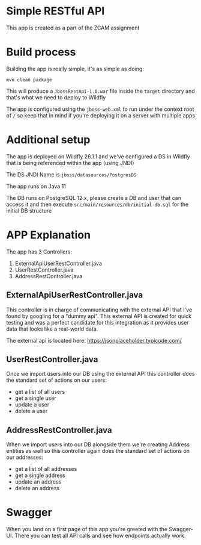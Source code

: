 # Simple RESTful API

This app is created as a part of the ZCAM assignment

# Build process

Building the app is really simple, it's as simple as doing:

`mvn clean package`

This will produce a `JbossRestApi-1.0.war` file inside the `target` directory and that's what we need to deploy to Wildfly

The app is configured using the `jboss-web.xml` to run under the context root of `/` so keep that in mind if you're deploying it on a server with multiple apps

# Additional setup

The app is deployed on Wildfly 26.1.1 and we've configured a DS in Wildfly that is being referenced within the app (using JNDI)

The DS JNDI Name is `jboss/datasources/PostgresDS`

The app runs on Java 11

The DB runs on PostgreSQL 12.x, please create a DB and user that can access it and then execute
`src/main/resources/db/initial-db.sql` for the initial DB structure

# APP Explanation

The app has 3 Controllers:

1. ExternalApiUserRestController.java
2. UserRestController.java
3. AddressRestController.java

## ExternalApiUserRestController.java

This controller is in charge of communicating with the external API that I've found by googling for a "dummy api". This external API is
created for quick testing and was a perfect candidate for this integration as it provides user data that looks like a real-world data.

The external api is located here: https://jsonplaceholder.typicode.com/

## UserRestController.java

Once we import users into our DB using the external API this controller does the standard set of actions on our users:

- get a list of all users
- get a single user
- update a user
- delete a user

## AddressRestController.java

When we import users into our DB alongside them we're creating Address entities as well so this controller again
does the standard set of actions on our addresses:

- get a list of all addresses
- get a single address
- update an address
- delete an address

# Swagger

When you land on a first page of this app you're greeted with the Swagger-UI. There you can test all API calls and see how endpoints actually work.